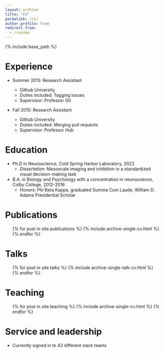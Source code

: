 ```yaml
---
layout: archive
title: "CV"
permalink: /cv/
author_profile: true
redirect_from:
  - /resume
---
```


{% include base_path %}

<!-- <iframe src="https://docs.google.com/document/d/e/2PACX-1vSKLBCog_f5cGN3jv6kk5ZwvsdER5ZrHdgUpla_ydHHDk4nBO2emueWTTDw94i483Q4VX8nrzIWddYs/pub?embedded=true" width="100%" height=1200></iframe>-->
 <object data="../files/resume_bullets.pdf#toolbar=0&navpanes=0&scrollbar=0" width="100%" height="120%" type='application/pdf'></object>

Experience
======
* Summer 2015: Research Assistant
  * Github University
  * Duties included: Tagging issues
  * Supervisor: Professor Git

* Fall 2015: Research Assistant
  * Github University
  * Duties included: Merging pull requests
  * Supervisor: Professor Hub
  
Education
======
* Ph.D in Neuroscience, Cold Spring Harbor Laboratory, 2022
    * _Dissertation_: Mesoscale imaging and inhibition in a standardized visual decision-making task
* B.A. in Biology and Psychology with a concentration in neuroscience, Colby College, 2012-2016
    * _Honors_: Phi Beta Kappa, graduated Summa Cum Laude, William D. Adams Presidential Scholar



Publications
======
  <ul>{% for post in site.publications %}
    {% include archive-single-cv.html %}
  {% endfor %}</ul>
  
Talks
======
  <ul>{% for post in site.talks %}
    {% include archive-single-talk-cv.html %}
  {% endfor %}</ul>
  
Teaching
======
  <ul>{% for post in site.teaching %}
    {% include archive-single-cv.html %}
  {% endfor %}</ul>
  
Service and leadership
======
* Currently signed in to 43 different slack teams
